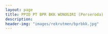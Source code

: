 ```yaml
---
layout: page
title: PPID PT BPR BKK WONOGIRI (Perseroda)
description:
header-img: "images/rekrutmen/bprbkk.jpg"
---
```

## 


